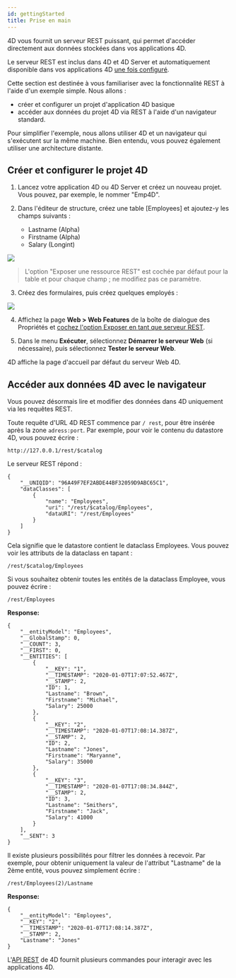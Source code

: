 ```yaml
---
id: gettingStarted
title: Prise en main
---
```


4D vous fournit un serveur REST puissant, qui permet d'accéder directement aux données stockées dans vos applications 4D.

Le serveur REST est inclus dans 4D et 4D Server et automatiquement disponible dans vos applications 4D [une fois configuré](configuration.md).

Cette section est destinée à vous familiariser avec la fonctionnalité REST à l'aide d'un exemple simple. Nous allons :

- créer et configurer un projet d'application 4D basique
- accéder aux données du projet 4D via REST à l'aide d'un navigateur standard.

Pour simplifier l'exemple, nous allons utiliser 4D et un navigateur qui s'exécutent sur la même machine. Bien entendu, vous pouvez également utiliser une architecture distante.

## Créer et configurer le projet 4D

1. Lancez votre application 4D ou 4D Server et créez un nouveau projet. Vous pouvez, par exemple, le nommer "Emp4D".

2. Dans l'éditeur de structure, créez une table [Employees] et ajoutez-y les champs suivants :
   - Lastname (Alpha)
   - Firstname (Alpha)
   - Salary (Longint)

![](../assets/en/REST/getstarted1.png)

> L'option "Exposer une ressource REST" est cochée par défaut pour la table et pour chaque champ ; ne modifiez pas ce paramètre.

3. Créez des formulaires, puis créez quelques employés :

![](../assets/en/REST/getstarted2.png)

4. Affichez la page **Web > Web Features** de la boîte de dialogue des Propriétés et [cochez l'option Exposer en tant que serveur REST](configuration.md#starting-the-rest-server).

5. Dans le menu **Exécuter**, sélectionnez **Démarrer le serveur Web** (si nécessaire), puis sélectionnez **Tester le serveur Web**.

4D affiche la page d'accueil par défaut du serveur Web 4D.

## Accéder aux données 4D avec le navigateur

Vous pouvez désormais lire et modifier des données dans 4D uniquement via les requêtes REST.

Toute requête d'URL 4D REST commence par `/ rest`, pour être insérée après la zone `adress:port`. Par exemple, pour voir le contenu du datastore 4D, vous pouvez écrire :

```
http://127.0.0.1/rest/$catalog
```

Le serveur REST répond :

```
{
	"__UNIQID": "96A49F7EF2ABDE44BF32059D9ABC65C1",
	"dataClasses": [
		{
			"name": "Employees",
			"uri": "/rest/$catalog/Employees",
			"dataURI": "/rest/Employees"
		}
	]
}
```

Cela signifie que le datastore contient le dataclass Employees. Vous pouvez voir les attributs de la dataclass en tapant :

```
/rest/$catalog/Employees
```

Si vous souhaitez obtenir toutes les entités de la dataclass Employee, vous pouvez écrire :

```
/rest/Employees
```

**Response:**

```
{
	"__entityModel": "Employees",
	"__GlobalStamp": 0,
	"__COUNT": 3,
	"__FIRST": 0,
	"__ENTITIES": [
		{
			"__KEY": "1",
			"__TIMESTAMP": "2020-01-07T17:07:52.467Z",
			"__STAMP": 2,
			"ID": 1,
			"Lastname": "Brown",
			"Firstname": "Michael",
			"Salary": 25000
		},
		{
			"__KEY": "2",
			"__TIMESTAMP": "2020-01-07T17:08:14.387Z",
			"__STAMP": 2,
			"ID": 2,
			"Lastname": "Jones",
			"Firstname": "Maryanne",
			"Salary": 35000
		},
		{
			"__KEY": "3",
			"__TIMESTAMP": "2020-01-07T17:08:34.844Z",
			"__STAMP": 2,
			"ID": 3,
			"Lastname": "Smithers",
			"Firstname": "Jack",
			"Salary": 41000
		}
	],
	"__SENT": 3
}
```

Il existe plusieurs possibilités pour filtrer les données à recevoir. Par exemple, pour obtenir uniquement la valeur de l'attribut "Lastname" de la 2ème entité, vous pouvez simplement écrire :

```
/rest/Employees(2)/Lastname
```

**Response:**

```
{
	"__entityModel": "Employees",
	"__KEY": "2",
	"__TIMESTAMP": "2020-01-07T17:08:14.387Z",
	"__STAMP": 2,
	"Lastname": "Jones"
}
```

L'[API REST](REST_requests.md) de 4D fournit plusieurs commandes pour interagir avec les applications 4D.
